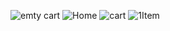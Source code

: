 ![emty cart ](https://res.cloudinary.com/dybgmffbf/image/upload/v1724087090/emty_rukpfm.jpg)
![Home](https://res.cloudinary.com/dybgmffbf/image/upload/v1724087090/1h_w9xztf.jpg)
![cart](https://res.cloudinary.com/dybgmffbf/image/upload/v1724087090/cart_pijzmg.jpg)
![1Item](https://res.cloudinary.com/dybgmffbf/image/upload/v1724087206/cart1_en3avt.jpg)

